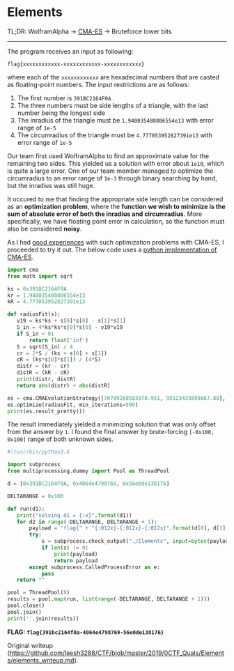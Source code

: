 Elements  
============

TL;DR: WolframAlpha -> [CMA-ES](http://cma.gforge.inria.fr/) -> Bruteforce
lower bits

------------

The program receives an input as following:  
```  
flag{xxxxxxxxxxxx-xxxxxxxxxxxx-xxxxxxxxxxxx}  
```  
where each of the `xxxxxxxxxxxx` are hexadecimal numbers that are casted as
floating-point numbers. The input restrictions are as follows:

1. The first number is `391BC2164F0A`  
2. The three numbers must be side lengths of a triangle, with the last number being the longest side  
3. The inradius of the triangle must be `1.940035480806554e13` with error range of `1e-5`  
4. The circumradius of the triangle must be `4.777053952827391e13` with error range of `1e-5`

Our team first used WolframAlpha to find an approximate value for the
remaining two sides. This yielded us a solution with error about `1e10`, which
is quite a large error. One of our team member managed to optimize the
circumradius to an error range of `1e-3` through binary searching by hand, but
the inradius was still huge.

It occured to me that finding the appropriate side length can be considered as
an **optimization problem**, where the **function we wish to minimize is the
sum of absolute error of both the inradius and circumradius**. More
specifically, we have floating point error in calculation, so the function
must also be considered **noisy**.

As I had [good experiences](https://github.com/leesh3288/Tetris) with such
optimization problems with CMA-ES, I proceeded to try it out. The below code
uses a [python implementation of CMA-ES](https://github.com/CMA-ES/pycma).

```python  
import cma  
from math import sqrt

ks = 0x391BC2164F0A  
kr = 1.940035480806554e13  
kR = 4.777053952827391e13

def radiusFit(s):  
   v19 = ks*ks + s[0]*s[0] - s[1]*s[1]  
   S_in = 4*ks*ks*s[0]*s[0] - v19*v19  
   if S_in < 0:  
       return float('inf')  
   S = sqrt(S_in) / 4  
   cr = 2*S / (ks + s[0] + s[1])  
   cR = (ks*s[0]*s[1]) / (4*S)  
   distr = (kr - cr)  
   distR = (kR - cR)  
   print(distr, distR)  
   return abs(distr) + abs(distR)

es = cma.CMAEvolutionStrategy([70789268583970.951, 95523433899867.88], 0.2)  
es.optimize(radiusFit, min_iterations=500)  
print(es.result_pretty())  
```

The result immediately yielded a minimizing solution that was only offset from
the answer by `1`. I found the final answer by brute-forcing `[-0x100, 0x100]`
range of both unknown sides.

```python  
#!/usr/bin/python3.6

import subprocess  
from multiprocessing.dummy import Pool as ThreadPool

d = [0x391BC2164F0A, 0x4064e4798768, 0x56e0de138176]

DELTARANGE = 0x100

def run(d1):  
   print("solving d1 = {:x}".format(d1))  
   for d2 in range(-DELTARANGE, DELTARANGE + 1):  
       payload = "flag{" + "{:012x}-{:012x}-{:012x}".format(d[0], d[1] + d1, d[2] + d2) + "}\n"  
       try:  
           s = subprocess.check_output("./Elements", input=bytes(payload, 'ascii'))  
           if len(s) != 0:  
               print(payload)  
               return payload  
       except subprocess.CalledProcessError as e:  
           pass  
   return ""

pool = ThreadPool(8)  
results = pool.map(run, list(range(-DELTARANGE, DELTARANGE + 1)))  
pool.close()  
pool.join()  
print(''.join(results))  
```

**FLAG: `flag{391bc2164f0a-4064e4798769-56e0de138176}`**

Original writeup
(https://github.com/leesh3288/CTF/blob/master/2019/0CTF_Quals/Elements/elements_writeup.md).